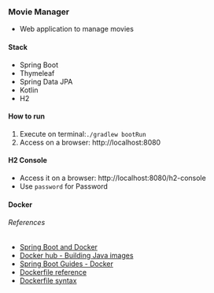 ### Movie Manager
- Web application to manage movies

#### Stack
 - Spring Boot
 - Thymeleaf
 - Spring Data JPA
 - Kotlin
 - H2 

#### How to run
 1. Execute on terminal:`./gradlew bootRun`
 2. Access on a browser: http://localhost:8080

#### H2 Console
 - Access it on a browser: http://localhost:8080/h2-console
 - Use `password` for Password
 
#### Docker

###### References
 - [Spring Boot and Docker](https://spring.io/guides/topicals/spring-boot-docker/)
 - [Docker hub - Building Java images](https://docs.docker.com/language/java/build-images/) 
 - [Spring Boot Guides - Docker](https://spring.io/guides/gs/spring-boot-docker/)
 - [Dockerfile reference](https://docs.docker.com/engine/reference/builder/)
 - [Dockerfile syntax](https://github.com/moby/buildkit/blob/master/frontend/dockerfile/docs/syntax.md)
